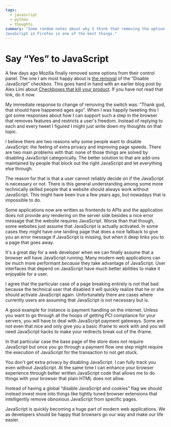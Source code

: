 ```yaml
---
tags:
  - javascript
  - python
  - thoughts
summary: "Some random notes about why I think that removing the option to disable
JavaScript in Firefox is one of the best things."
---
```


# Say “Yes” to JavaScript

A few days ago Mozilla finally removed some options from their control
panel.  The one I am most happy about is [the removal](https://bugzilla.mozilla.org/show_bug.cgi?id=873709) of the “Disable
JavaScript” checkbox.  This goes hand in hand with an earlier blog post
by Alex Limi about [Checkboxes that kill your product](http://limi.net/checkboxes-that-kill/).  If you have not read that
link, do it now.

My immediate response to change of removing the switch was: “Thank god,
that should have happened ages ago”.  When I was happily tweeting this I
got some responses about how I can support such a step in the browser that
removes features and restricts a user's freedom.  Instead of replying to
each and every tweet I figured I might just write down my thoughts on that
topic.

I believe there are two reasons why some people want to disable
JavaScript: the feeling of extra privacy and improving page speeds.  There
are two main problems with that: none of those things are solved by
disabling JavaScript categorically.  The better solution to that are
add-ons maintained by people that block out the right JavaScript and let
everything else through.

The reason for that is that a user cannot reliably decide on if the
JavaScript is necessary or not.  There is this general understanding among
some more technically skilled people that a website should always work
without JavaScript.  This might have been true a few years ago, but
nowadays that is impossible to do.

Some applications now are written as frontends to APIs and the application
does not provide any rendering on the server side besides a nice error
message that the website requires JavaScript.  Worse than that though,
some websites just assume that JavaScript is actually activated.  In some
cases they might have one landing page that does a nice fallback to give
you an error message if JavaScript is missing, but when it deep links you
to a page that goes away.

It's a great day for a web developer when we can finally assume that a
browser *will* have JavaScript running.  Many modern web applications can
be much more performant *because* they take advantage of JavaScript.  User
interfaces that depend on JavaScript have much better abilities to make it
enjoyable for a user.

I agree that the particular case of a page breaking entirely is not that
bad because the technical user that disabled it will quickly realize that
he or she should activate JavaScript again.  Unfortunately there are cases
where currently users are assuming that JavaScript is not necessary but
is.

A good example for instance is payment handling on the internet.  Unless
you want to go through all the hoops of getting PCI compliance for your
servers, you will have to deal with JavaScript payment gateways.  Some are
not even that nice and only give you a basic iframe to work with and you
will need JavaScript hacks to make your redirects break out of the iframe.

In that particular case the base page of the store does not require
JavaScript but once you go through a payment flow one step might require
the execution of JavaScript for the transaction to not get stuck.

You don't get extra privacy by disabling JavaScript.  I can fully track
you even without JavaScript.  At the same time I can enhance your browser
experience through better written JavaScript code that allows me to do
things with your browser that plain HTML does not allow.

Instead of having a global “disable JavaScript and cookies” flag we should
instead invest more into things like tightly tuned browser extensions that
intelligently remove obnoxious JavaScript from specific pages.

JavaScript is quickly becoming a huge part of modern web applications.  We
as developers should be happy that browsers go our way and make our life
easier.
